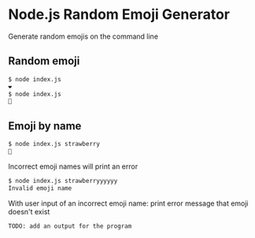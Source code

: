 # Node.js Random Emoji Generator

Generate random emojis on the command line

## Random emoji

```bash
$ node index.js
❤️
$ node index.js
🍎
```

## Emoji by name

```bash
$ node index.js strawberry
🍓
```

Incorrect emoji names will print an error

```bash
$ node index.js strawberryyyyyy
Invalid emoji name
```

With user input of an incorrect emoji name: print error message that emoji doesn't exist

```bash
TODO: add an output for the program
```
